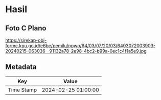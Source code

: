 # Hasil

## Foto C Plano

https://sirekap-obj-formc.kpu.go.id/e6be/pemilu/ppwp/64/03/07/20/03/6403072003903-20240215-063036--91132a78-2e98-4bc2-b99a-0ec1c4f1a5e9.jpg


## Metadata

| Key        | Value               |
| ---------- | ------------------- |
| Time Stamp | 2024-02-25 01:00:00 |



